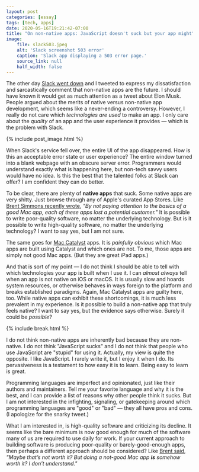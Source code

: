 ```yaml
---
layout: post
categories: [essay]
tags: [tech, apps]
date: 2020-05-16T19:21:42-07:00
title: "On non-native apps: JavaScript doesn't suck but your app might"
image:
    file: slack503.jpeg
    alt: 'Slack screenshot 503 error'
    caption: 'Slack app displaying a 503 error page.'
    source_link: null
    half_width: false
---
```


The other day [Slack went down](https://status.slack.com/2020-05-12) and I tweeted to express my dissatisfaction and sarcastically comment that non-native apps are the future. I should have known it would get as much attention as a tweet about Elon Musk. People argued about the merits of native versus non-native app development, which seems like a never-ending a controversy. However, I really do not care which *technologies are used* to make an app. I only care about the *quality* of an app and the user experience it provides &mdash; which is the problem with Slack.

<!--excerpt-->

{% include post_image.html %}

When Slack's service fell over, the entire UI of the app disappeared. How is this an acceptable error state or user experience? The entire window turned into a blank webpage with an obscure server error. Programmers would understand exactly what is happening here, but non-tech savvy users would have no idea. Is this the best that the talented folks at Slack can offer? I am confident they can do better.

To be clear, there are plenty of **native apps** that suck. Some native apps are very shitty. Just browse through any of Apple's curated App Stores. Like [Brent Simmons recently wrote](https://inessential.com/2020/05/07/what_happened_when_i_looked_at_two_mac_a), _"By not paying attention to the basics of a good Mac app, each of these apps lost a potential customer."_ It is possible to write poor-quality software, no matter the underlying technology. But is it possible to write high-quality software, no matter the underlying technology? I want to say yes, but I am not sure.

The same goes for [Mac Catalyst](https://developer.apple.com/mac-catalyst/) apps. It is *painfully obvious* which Mac apps are built using Catalyst and which ones are not. To me, those apps are simply not good Mac apps. (But they are great iPad apps.)

And that is sort of my point &mdash; I do not think I should be able to tell with which technologies your app is built when I use it. I can *almost always* tell when an app is not native on iOS or macOS. It is usually slow and hoards system resources, or otherwise behaves in ways foreign to the platform and breaks established paradigms. Again, Mac Catalyst apps are guilty here, too. While native apps can exhibit these shortcomings, it is much less prevalent in my experience. Is it possible to build a non-native app that truly feels native? I want to say yes, but the evidence says otherwise. Surely it could be *possible*?

{% include break.html %}

I do not think non-native apps are inherently bad because they are non-native. I do not think "JavaScript sucks" and I do not think that people who use JavaScript are "stupid" for using it. Actually, my view is quite the opposite. I like JavaScript. I rarely write it, but I enjoy it when I do. Its pervasiveness is a testament to how easy it is to learn. Being easy to learn is great.

Programming languages are imperfect and opinionated, just like their authors and maintainers. Tell me your favorite language and why it is the best, and I can provide a list of reasons why other people think it sucks. But I am not interested in the infighting, signaling, or gatekeeping around which programming languages are "good" or "bad" &mdash; they all have pros and cons. (I apologize for the snarky tweet.)

What I am interested in, is high-quality software and criticizing its decline. It seems like the bare minimum is now good enough for much of the software many of us are required to use daily for work. If your current approach to building software is producing poor-quality or barely-good-enough apps, then perhaps a different approach should be considered? Like [Brent said](https://inessential.com/2020/05/07/what_happened_when_i_looked_at_two_mac_a), _"Maybe that’s not worth it? But doing a not-good Mac app **is** somehow worth it? I don’t understand."_

